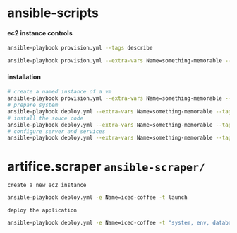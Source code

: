 # ansible-scripts

#### ec2 instance controls
```bash
ansible-playbook provision.yml --tags describe

ansible-playbook provision.yml --extra-vars Name=something-memorable --tags "launch, describe, stop"

```

#### installation
```bash
# create a named instance of a vm
ansible-playbook provision.yml --extra-vars Name=something-memorable --tags launch
# prepare system
ansible-playbook deploy.yml --extra-vars Name=something-memorable --tags system
# install the souce code
ansible-playbook deploy.yml --extra-vars Name=something-memorable --tags app
# configure server and services
ansible-playbook deploy.yml --extra-vars Name=something-memorable --tags server

```

# artifice.scraper `ansible-scraper/`

`create a new ec2 instance`
```bash
ansible-playbook deploy.yml -e Name=iced-coffee -t launch
```

`deploy the application`
```bash
ansible-playbook deploy.yml -e Name=iced-coffee -t "system, env, database, broker, app, server, test"
```
